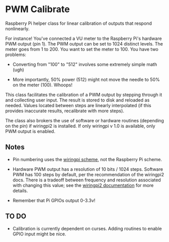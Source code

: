 PWM Calibrate
=============

Raspberry Pi helper class for linear calibration of outputs that respond nonlinearly.

For instance! You've connected a VU meter to the Raspberry Pi's hardware PWM output (pin 1). The PWM output can be set to 1024 distinct levels. The meter goes from 1 to 200. You want to set the meter to 100. You have two problems:

* Converting from "100" to "512" involves some extremely simple math (ugh)

* More importantly, 50% power (512) might not move the needle to 50% on the meter (100). Whoops!

This class facilitates the calibration of a PWM output by stepping through it and collecting user input. The result is stored to disk and reloaded as needed. Values located between steps are linearly interpolated (if this provides inaccurate results, recalibrate with more steps).

The class also brokers the use of software or hardware routines (depending on the pin) if wiringpi2 is installed. If only wiringpi v 1.0 is available, only PWM output is enabled.

Notes
-----

* Pin numbering uses the [wiringpi scheme](http://wiringpi.com/pins/), not the Raspberry Pi scheme.

* Hardware PWM output has a resolution of 10 bits / 1024 steps. Software PWM has 100 steps by default, per the recommendation of the wiringpi2 docs. There is a tradeoff between frequency and resolution associated with changing this value; see the [wiringpi2 documentation](http://wiringpi.com/reference/software-pwm-library/) for more details.

* Remember that Pi GPIOs output 0-3.3v!

TO DO
-----

* Calibration is currently dependent on curses. Adding routines to enable GPIO input might be nice.
